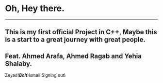 # Oh, Hey there.
---
This is my first official Project in C++, Maybe this is a start to a great journey with great people.
---
## Feat. Ahmed Arafa, Ahmed Ragab and Yehia Shalaby.
Zeyad(***Bolt***)Ismail Signing out!
